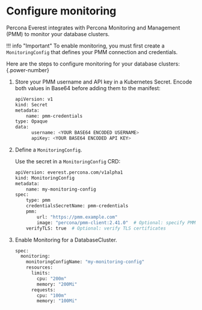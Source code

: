 # Configure monitoring

Percona Everest integrates with Percona Monitoring and Management (PMM) to monitor your database clusters.

!!! info "Important"
    To enable monitoring, you must first create a `MonitoringConfig` that defines your PMM connection and credentials.

Here are the steps to configure monitoring for your database clusters:
{.power-number}

1. Store your PMM username and API key in a Kubernetes Secret. Encode both values in Base64 before adding them to the manifest:

    ```sh
    apiVersion: v1
    kind: Secret
    metadata:
        name: pmm-credentials
    type: Opaque
    data:
          username: <YOUR BASE64 ENCODED USERNAME>
          apiKey: <YOUR BASE64 ENCODED API KEY>
    ```

2. Define a `MonitoringConfig`. 

    Use the secret in a `MonitoringConfig` CRD:

    ```sh
    apiVersion: everest.percona.com/v1alpha1
    kind: MonitoringConfig
    metadata:
        name: my-monitoring-config
    spec:
        type: pmm
        credentialsSecretName: pmm-credentials
        pmm:
            url: "https://pmm.example.com"
            image: "percona/pmm-client:2.41.0"  # Optional: specify PMM client version
        verifyTLS: true  # Optional: verify TLS certificates
    ```

3. Enable Monitoring for a DatabaseCluster.

    ```sh
    spec:
      monitoring:
        monitoringConfigName: "my-monitoring-config"
        resources:
          limits:
            cpu: "200m"
            memory: "200Mi"
          requests:
            cpu: "100m"
            memory: "100Mi"
    ```
    










